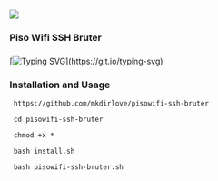 ###
![](https://raw.githubusercontent.com/mkdirlove/pisowifi-ssh-bruter/main/piso-wifi.gif)
### Piso Wifi SSH Bruter
###
[![Typing SVG](https://readme-typing-svg.herokuapp.com?color=16D400&size=25&width=750&lines=Simple+SSH+bruteforcing+tool+for+Piso+Wifi+Vendo.)](https://git.io/typing-svg)
### Installation and Usage

```
 https://github.com/mkdirlove/pisowifi-ssh-bruter
```
```
 cd pisowifi-ssh-bruter
```
```
 chmod +x *
```
```
 bash install.sh
```
```
 bash pisowifi-ssh-bruter.sh
```
